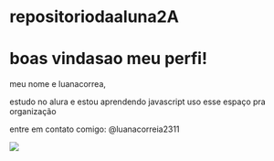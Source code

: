 # repositoriodaaluna2A

# boas vindasao meu perfi!

meu nome e luanacorrea,

estudo no alura e estou aprendendo javascript
uso esse espaço pra organização

entre em contato comigo:
@luanacorreia2311

![](https://i.giphy.com/media/v1.Y2lkPTc5MGI3NjExYjBqa2Y0dWE0Z3NxNWk1cWp1dDBpd2JtdDl1bmMxcHZwamlocnpscCZlcD12MV9pbnRlcm5hbF9naWZfYnlfaWQmY3Q9cw/7XW30YJA2ZbWO2XVLi/giphy.gif)

